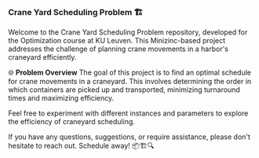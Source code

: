 ### Crane Yard Scheduling Problem 🏗️

Welcome to the Crane Yard Scheduling Problem repository, developed for the Optimization course at KU Leuven. This Minizinc-based project addresses the challenge of planning crane movements in a harbor's craneyard efficiently.

🌐 **Problem Overview**
The goal of this project is to find an optimal schedule for crane movements in a craneyard. This involves determining the order in which containers are picked up and transported, minimizing turnaround times and maximizing efficiency.

Feel free to experiment with different instances and parameters to explore the efficiency of craneyard scheduling.

If you have any questions, suggestions, or require assistance, please don't hesitate to reach out. Schedule away! 📦🏗️🔍
